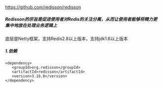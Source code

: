 https://github.com/redisson/redisson



##### Redisson的宗旨是促进使用者对Redis的关注分离，从而让使用者能够将精力更集中地放在处理业务逻辑上



底层是Netty框架，支持Redis2.8以上版本，支持jdk1.6以上版本



##### 1.依赖

```
<dependency>
   <groupId>org.redisson</groupId>
   <artifactId>redisson</artifactId>
   <version>3.16.8</version>
</dependency>  
```



